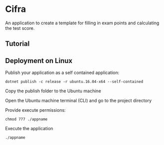 # Cifra
An application to create a template for filling in exam points and calculating the test score.

## Tutorial







## Deployment on Linux

Publish your application as a self contained application:
```
dotnet publish -c release -r ubuntu.16.04-x64 --self-contained
```
Copy the publish folder to the Ubuntu machine

Open the Ubuntu machine terminal (CLI) and go to the project directory

Provide execute permissions:
```
chmod 777 ./appname
```
Execute the application
```
./appname
```
